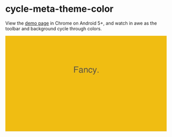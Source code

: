 # cycle-meta-theme-color

View the [demo page](https://blog.omgmog.net/cycle-meta-theme-color/demo.html) in Chrome on Android 5+, and watch in awe as the toolbar and background cycle through colors.

![](https://raw.githubusercontent.com/omgmog/cycle-meta-theme-color/gh-pages/preview.gif)
